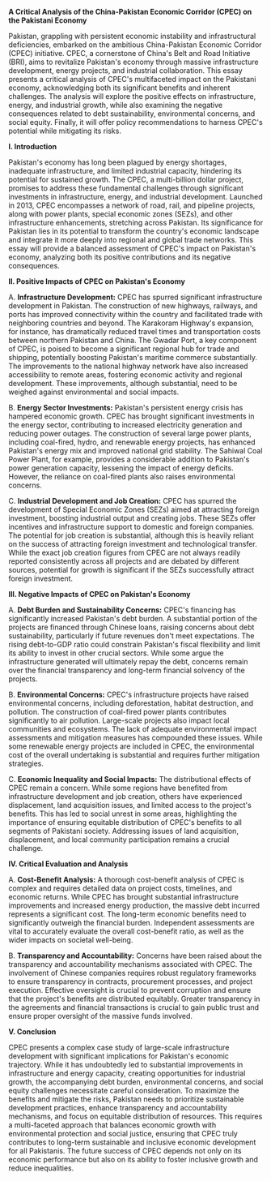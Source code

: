 **A Critical Analysis of the China-Pakistan Economic Corridor (CPEC) on the Pakistani Economy**

Pakistan, grappling with persistent economic instability and infrastructural deficiencies, embarked on the ambitious China-Pakistan Economic Corridor (CPEC) initiative.  CPEC, a cornerstone of China's Belt and Road Initiative (BRI), aims to revitalize Pakistan's economy through massive infrastructure development, energy projects, and industrial collaboration.  This essay presents a critical analysis of CPEC's multifaceted impact on the Pakistani economy, acknowledging both its significant benefits and inherent challenges.  The analysis will explore the positive effects on infrastructure, energy, and industrial growth, while also examining the negative consequences related to debt sustainability, environmental concerns, and social equity.  Finally, it will offer policy recommendations to harness CPEC's potential while mitigating its risks.


**I. Introduction**

Pakistan's economy has long been plagued by energy shortages, inadequate infrastructure, and limited industrial capacity, hindering its potential for sustained growth.  The CPEC, a multi-billion dollar project, promises to address these fundamental challenges through significant investments in infrastructure, energy, and industrial development.  Launched in 2013, CPEC encompasses a network of road, rail, and pipeline projects, along with power plants, special economic zones (SEZs), and other infrastructure enhancements, stretching across Pakistan.  Its significance for Pakistan lies in its potential to transform the country's economic landscape and integrate it more deeply into regional and global trade networks. This essay will provide a balanced assessment of CPEC's impact on Pakistan's economy, analyzing both its positive contributions and its negative consequences.


**II. Positive Impacts of CPEC on Pakistan's Economy**

A. **Infrastructure Development:** CPEC has spurred significant infrastructure development in Pakistan. The construction of new highways, railways, and ports has improved connectivity within the country and facilitated trade with neighboring countries and beyond. The Karakoram Highway's expansion, for instance, has dramatically reduced travel times and transportation costs between northern Pakistan and China.  The Gwadar Port, a key component of CPEC, is poised to become a significant regional hub for trade and shipping, potentially boosting Pakistan's maritime commerce substantially. The improvements to the national highway network have also increased accessibility to remote areas, fostering economic activity and regional development.  These improvements, although substantial, need to be weighed against environmental and social impacts.


B. **Energy Sector Investments:** Pakistan's persistent energy crisis has hampered economic growth. CPEC has brought significant investments in the energy sector, contributing to increased electricity generation and reducing power outages. The construction of several large power plants, including coal-fired, hydro, and renewable energy projects, has enhanced Pakistan's energy mix and improved national grid stability.  The Sahiwal Coal Power Plant, for example, provides a considerable addition to Pakistan's power generation capacity, lessening the impact of energy deficits.  However, the reliance on coal-fired plants also raises environmental concerns.


C. **Industrial Development and Job Creation:** CPEC has spurred the development of Special Economic Zones (SEZs) aimed at attracting foreign investment, boosting industrial output and creating jobs. These SEZs offer incentives and infrastructure support to domestic and foreign companies.  The potential for job creation is substantial, although this is heavily reliant on the success of attracting foreign investment and technological transfer.   While the exact job creation figures from CPEC are not always readily reported consistently across all projects and are debated by different sources, potential for growth is significant if the SEZs successfully attract foreign investment.


**III. Negative Impacts of CPEC on Pakistan's Economy**

A. **Debt Burden and Sustainability Concerns:** CPEC's financing has significantly increased Pakistan's debt burden.  A substantial portion of the projects are financed through Chinese loans, raising concerns about debt sustainability, particularly if future revenues don't meet expectations. The rising debt-to-GDP ratio could constrain Pakistan's fiscal flexibility and limit its ability to invest in other crucial sectors.   While some argue the infrastructure generated will ultimately repay the debt, concerns remain over the financial transparency and long-term financial solvency of the projects.


B. **Environmental Concerns:** CPEC's infrastructure projects have raised environmental concerns, including deforestation, habitat destruction, and pollution. The construction of coal-fired power plants contributes significantly to air pollution.  Large-scale projects also impact local communities and ecosystems.  The lack of adequate environmental impact assessments and mitigation measures has compounded these issues. While some renewable energy projects are included in CPEC, the environmental cost of the overall undertaking is substantial and requires further mitigation strategies.


C. **Economic Inequality and Social Impacts:**  The distributional effects of CPEC remain a concern. While some regions have benefited from infrastructure development and job creation, others have experienced displacement, land acquisition issues, and limited access to the project's benefits. This has led to social unrest in some areas, highlighting the importance of ensuring equitable distribution of CPEC's benefits to all segments of Pakistani society.  Addressing issues of land acquisition, displacement, and local community participation remains a crucial challenge.


**IV. Critical Evaluation and Analysis**

A. **Cost-Benefit Analysis:** A thorough cost-benefit analysis of CPEC is complex and requires detailed data on project costs, timelines, and economic returns.   While CPEC has brought substantial infrastructure improvements and increased energy production, the massive debt incurred represents a significant cost.  The long-term economic benefits need to significantly outweigh the financial burden.  Independent assessments are vital to accurately evaluate the overall cost-benefit ratio, as well as the wider impacts on societal well-being.


B. **Transparency and Accountability:**  Concerns have been raised about the transparency and accountability mechanisms associated with CPEC. The involvement of Chinese companies requires robust regulatory frameworks to ensure transparency in contracts, procurement processes, and project execution.  Effective oversight is crucial to prevent corruption and ensure that the project's benefits are distributed equitably.  Greater transparency in the agreements and financial transactions is crucial to gain public trust and ensure proper oversight of the massive funds involved.


**V. Conclusion**

CPEC presents a complex case study of large-scale infrastructure development with significant implications for Pakistan's economic trajectory. While it has undoubtedly led to substantial improvements in infrastructure and energy capacity, creating opportunities for industrial growth, the accompanying debt burden, environmental concerns, and social equity challenges necessitate careful consideration.  To maximize the benefits and mitigate the risks, Pakistan needs to prioritize sustainable development practices, enhance transparency and accountability mechanisms, and focus on equitable distribution of resources.  This requires a multi-faceted approach that balances economic growth with environmental protection and social justice, ensuring that CPEC truly contributes to long-term sustainable and inclusive economic development for all Pakistanis.  The future success of CPEC depends not only on its economic performance but also on its ability to foster inclusive growth and reduce inequalities.